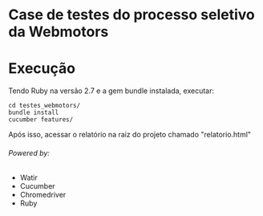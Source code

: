 
# Case de testes do processo seletivo da Webmotors

# Execução

Tendo Ruby na versão 2.7 e a gem bundle instalada, executar:

```
cd testes_webmotors/
bundle install
cucumber features/
```

Após isso, acessar o relatório na raiz do projeto chamado "relatorio.html"

###### Powered by:
* Watir
* Cucumber
* Chromedriver
* Ruby
